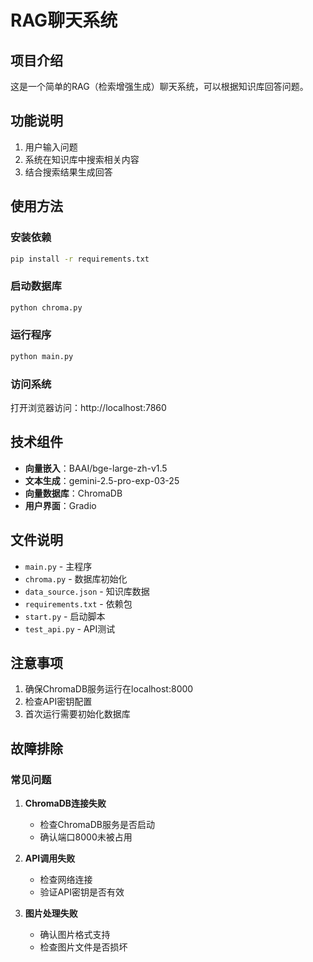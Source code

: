 # RAG聊天系统

## 项目介绍

这是一个简单的RAG（检索增强生成）聊天系统，可以根据知识库回答问题。

## 功能说明

1. 用户输入问题
2. 系统在知识库中搜索相关内容
3. 结合搜索结果生成回答

## 使用方法

### 安装依赖
```bash
pip install -r requirements.txt
```

### 启动数据库
```bash
python chroma.py
```

### 运行程序
```bash
python main.py
```

### 访问系统
打开浏览器访问：http://localhost:7860

## 技术组件

- **向量嵌入**：BAAI/bge-large-zh-v1.5
- **文本生成**：gemini-2.5-pro-exp-03-25
- **向量数据库**：ChromaDB
- **用户界面**：Gradio

## 文件说明

- `main.py` - 主程序
- `chroma.py` - 数据库初始化
- `data_source.json` - 知识库数据
- `requirements.txt` - 依赖包
- `start.py` - 启动脚本
- `test_api.py` - API测试

## 注意事项

1. 确保ChromaDB服务运行在localhost:8000
2. 检查API密钥配置
3. 首次运行需要初始化数据库

## 故障排除

### 常见问题

1. **ChromaDB连接失败**
   - 检查ChromaDB服务是否启动
   - 确认端口8000未被占用

2. **API调用失败**
   - 检查网络连接
   - 验证API密钥是否有效

3. **图片处理失败**
   - 确认图片格式支持
   - 检查图片文件是否损坏

    